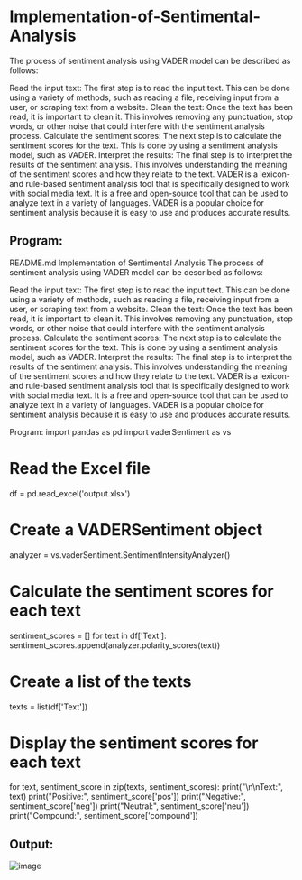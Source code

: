 # Implementation-of-Sentimental-Analysis
The process of sentiment analysis using VADER model can be described as follows:

Read the input text: The first step is to read the input text. This can be done using a variety of methods, such as reading a file, receiving input from a user, or scraping text from a website.
Clean the text: Once the text has been read, it is important to clean it. This involves removing any punctuation, stop words, or other noise that could interfere with the sentiment analysis process.
Calculate the sentiment scores: The next step is to calculate the sentiment scores for the text. This is done by using a sentiment analysis model, such as VADER.
Interpret the results: The final step is to interpret the results of the sentiment analysis. This involves understanding the meaning of the sentiment scores and how they relate to the text.
VADER is a lexicon- and rule-based sentiment analysis tool that is specifically designed to work with social media text. It is a free and open-source tool that can be used to analyze text in a variety of languages. VADER is a popular choice for sentiment analysis because it is easy to use and produces accurate results.
## Program:
README.md
Implementation of Sentimental Analysis
The process of sentiment analysis using VADER model can be described as follows:

Read the input text: The first step is to read the input text. This can be done using a variety of methods, such as reading a file, receiving input from a user, or scraping text from a website.
Clean the text: Once the text has been read, it is important to clean it. This involves removing any punctuation, stop words, or other noise that could interfere with the sentiment analysis process.
Calculate the sentiment scores: The next step is to calculate the sentiment scores for the text. This is done by using a sentiment analysis model, such as VADER.
Interpret the results: The final step is to interpret the results of the sentiment analysis. This involves understanding the meaning of the sentiment scores and how they relate to the text.
VADER is a lexicon- and rule-based sentiment analysis tool that is specifically designed to work with social media text. It is a free and open-source tool that can be used to analyze text in a variety of languages. VADER is a popular choice for sentiment analysis because it is easy to use and produces accurate results.

Program:
import pandas as pd
import vaderSentiment as vs

# Read the Excel file
df = pd.read_excel('output.xlsx')

# Create a VADERSentiment object
analyzer = vs.vaderSentiment.SentimentIntensityAnalyzer()

# Calculate the sentiment scores for each text
sentiment_scores = []
for text in df['Text']:
    sentiment_scores.append(analyzer.polarity_scores(text))

# Create a list of the texts
texts = list(df['Text'])

# Display the sentiment scores for each text
for text, sentiment_score in zip(texts, sentiment_scores):
    print("\n\nText:", text)
    print("Positive:", sentiment_score['pos'])
    print("Negative:", sentiment_score['neg'])
    print("Neutral:", sentiment_score['neu'])
    print("Compound:", sentiment_score['compound'])

## Output:
![image](https://github.com/Booshanram/Implementation-of-Sentimental-Analysis/assets/113018636/0d644468-54c9-4405-bafc-4da5c3e7b675)


